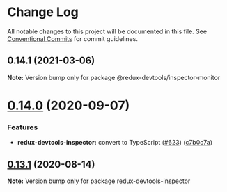 # Change Log

All notable changes to this project will be documented in this file.
See [Conventional Commits](https://conventionalcommits.org) for commit guidelines.

## 0.14.1 (2021-03-06)

**Note:** Version bump only for package @redux-devtools/inspector-monitor





# [0.14.0](https://github.com/reduxjs/redux-devtools/compare/redux-devtools-inspector@0.13.1...redux-devtools-inspector@0.14.0) (2020-09-07)

### Features

- **redux-devtools-inspector:** convert to TypeScript ([#623](https://github.com/reduxjs/redux-devtools/issues/623)) ([c7b0c7a](https://github.com/reduxjs/redux-devtools/commit/c7b0c7aa6e09f46a36b382ae3ec8e38bd48aeb28))

## [0.13.1](https://github.com/reduxjs/redux-devtools/compare/redux-devtools-inspector@0.13.0...redux-devtools-inspector@0.13.1) (2020-08-14)

**Note:** Version bump only for package redux-devtools-inspector
